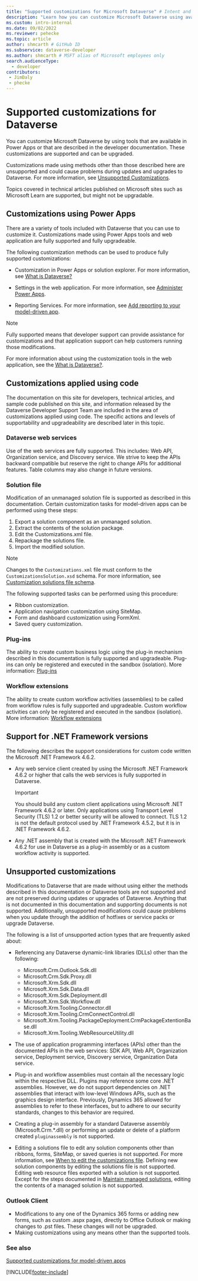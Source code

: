 ```yaml
---
title: "Supported customizations for Microsoft Dataverse" # Intent and product brand in a unique string of 43-59 chars including spaces
description: "Learn how you can customize Microsoft Dataverse using available tools." # 115-145 characters including spaces. This abstract displays in the search result.
ms.custom: intro-internal
ms.date: 09/02/2022
ms.reviewer: pehecke
ms.topic: article
author: shmcarth # GitHub ID
ms.subservice: dataverse-developer
ms.author: shmcarth # MSFT alias of Microsoft employees only
search.audienceType: 
  - developer
contributors:
 - JimDaly
 - phecke
---
```


# Supported customizations for Dataverse

You can customize Microsoft Dataverse by using tools that are available in Power Apps or that are described in the developer documentation. These customizations are supported and can be upgraded.

Customizations made using methods other than those described here are unsupported and could cause problems during updates and upgrades to Dataverse. For more information, see [Unsupported Customizations](#unsupported-customizations).

Topics covered in technical articles published on Microsoft sites such as Microsoft Learn are supported, but might not be upgradable.

## Customizations using Power Apps

There are a variety of tools included with Dataverse that you can use to customize it. Customizations made using Power Apps tools and web application are fully supported and fully upgradeable.

The following customization methods can be used to produce fully supported customizations:

- Customization in Power Apps or solution explorer. For more information, see [What is Dataverse?](../../maker/data-platform/data-platform-intro.md)

- Settings in the web application. For more information, see [Administer Power Apps](/power-platform/admin/admin-guide).

- Reporting Services. For more information, see [Add reporting to your model-driven app](../../maker/model-driven-apps/add-reporting-to-app.md).

> [!NOTE]
> Fully supported means that developer support can provide assistance for customizations and that application support can help customers running those modifications.

For more information about using the customization tools in the web application, see the [What is Dataverse?](../../maker/data-platform/data-platform-intro.md).


## Customizations applied using code

The documentation on this site for developers, technical articles, and sample code published on this site, and information released by the Dataverse Developer Support Team are included in the area of customizations applied using code. The specific actions and levels of supportability and upgradeability are described later in this topic.

### Dataverse web services

Use of the web services are fully supported. This includes: Web API, Organization service, and Discovery service. We strive to keep the APIs backward compatible but reserve the right to change APIs for additional features. Table columns may also change in future versions.

### Solution file

Modification of an unmanaged solution file is supported as described in this documentation. Certain customization tasks for model-driven apps can be performed using these steps:

1. Export a solution component as an unmanaged solution.
2. Extract the contents of the solution package.
3. Edit the Customizations.xml file.
4. Repackage the solutions file.
5. Import the modified solution.

> [!NOTE]
> Changes to the `Customizations.xml` file must conform to the `CustomizationsSolution.xsd` schema. For more information, see [Customization solutions file schema](customization-solutions-file-schema.md).

The following supported tasks can be performed using this procedure:

- Ribbon customization.
- Application navigation customization using SiteMap.
- Form and dashboard customization using FormXml.
- Saved query customization.

### Plug-ins

The ability to create custom business logic using the plug-in mechanism described in this documentation is fully supported and upgradeable. Plug-ins can only be registered and executed in the sandbox (isolation). More information: [Plug-ins](plug-ins.md)

### Workflow extensions

The ability to create custom workflow activities (assemblies) to be called from workflow rules is fully supported and upgradeable. Custom workflow activities can only be registered and executed in the sandbox (isolation). More information: [Workflow extensions](workflow/workflow-extensions.md)

## Support for .NET Framework versions

The following describes the support considerations for custom code written the Microsoft .NET Framework 4.6.2.

- Any web service client created by using the Microsoft .NET Framework 4.6.2 or higher that calls the web services is fully supported in Dataverse.

    > [!IMPORTANT]
    > You should build any custom client applications using Microsoft .NET Framework 4.6.2 or later. Only applications using Transport Level Security (TLS) 1.2 or better security will be allowed to connect. TLS 1.2 is not the default protocol used by .NET Framework 4.5.2, but it is in .NET Framework 4.6.2.


- Any .NET assembly that is created with the Microsoft .NET Framework 4.6.2 for use in Dataverse as a plug-in assembly or as a custom workflow activity is supported.

## Unsupported customizations

Modifications to Dataverse that are made without using either the methods described in this documentation or Dataverse tools are not supported and are not preserved during updates or upgrades of Dataverse. Anything that is not documented in this documentation and supporting documents is not supported. Additionally, unsupported modifications could cause problems when you update through the addition of hotfixes or service packs or upgrade Dataverse. 

The following is a list of unsupported action types that are frequently asked about:

- Referencing any Dataverse dynamic-link libraries (DLLs) other than the following:

    - Microsoft.Crm.Outlook.Sdk.dll
    - Microsoft.Crm.Sdk.Proxy.dll
    - Microsoft.Xrm.Sdk.dll
    - Microsoft.Xrm.Sdk.Data.dll
    - Microsoft.Xrm.Sdk.Deployment.dll
    - Microsoft.Xrm.Sdk.Workflow.dll
    - Microsoft.Xrm.Tooling.Connector.dll
    - Microsoft.Xrm.Tooling.CrmConnectControl.dll
    - Microsoft.Xrm.Tooling.PackageDeployment.CrmPackageExtentionBase.dll
    - Microsoft.Xrm.Tooling.WebResourceUtility.dll

- The use of application programming interfaces (APIs) other than the documented APIs in the web services: SDK API, Web API, Organization service, Deployment service, Discovery service, Organization Data service.

- Plug-in and workflow assemblies must contain all the necessary logic within the respective DLL. Plugins may reference some core .NET assemblies. However, we do not support dependencies on .NET assemblies that interact with low-level Windows APIs, such as the graphics design interface. Previously, Dynamics 365 allowed for assemblies to refer to these interfaces, but to adhere to our security standards, changes to this behavior are required.

- Creating a plug-in assembly for a standard Dataverse assembly (Microsoft.Crm.*.dll) or performing an update or delete of a platform created `pluginassembly` is not supported.

- Editing a solutions file to edit any solution components other than ribbons, forms, SiteMap, or saved queries is not supported. For more information, see [When to edit the customizations file](/power-platform/alm/when-edit-customization-file). Defining new solution components by editing the solutions file is not supported. Editing web resource files exported with a solution is not supported. Except for the steps documented in [Maintain managed solutions](/power-platform/alm/maintain-managed-solutions), editing the contents of a managed solution is not supported.

### Outlook Client
- Modifications to any one of the Dynamics 365 forms or adding new forms, such as custom .aspx pages, directly to Office Outlook or making changes to .pst files. These changes will not be upgraded.
- Making customizations using any means other than the supported tools.

### See also

[Supported customizations for model-driven apps](../model-driven-apps/supported-customizations.md)

[!INCLUDE[footer-include](../../includes/footer-banner.md)]
